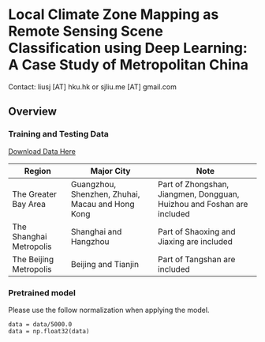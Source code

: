 # Local Climate Zone Mapping as Remote Sensing Scene Classification using Deep Learning: A Case Study of Metropolitan China

Contact: liusj [AT] hku.hk or sjliu.me [AT] gmail.com

## Overview

### Training and Testing Data
[Download Data Here](https://sjliu.me/lcz/data/lcz_sample_shp_release.zip)

| Region  | Major City  | Note  |  
|---|---|---|
|  The Greater Bay Area |  Guangzhou, Shenzhen, Zhuhai, Macau and Hong Kong | Part of Zhongshan, Jiangmen, Dongguan, Huizhou and Foshan are included  |   
| The Shanghai Metropolis  | Shanghai and Hangzhou  |  Part of Shaoxing and Jiaxing are included |  
| The Beijing Metropolis  |  Beijing and Tianjin |  Part of Tangshan are included |  


### Pretrained model
Please use the follow normalization when applying the model.
```
data = data/5000.0
data = np.float32(data)
```




